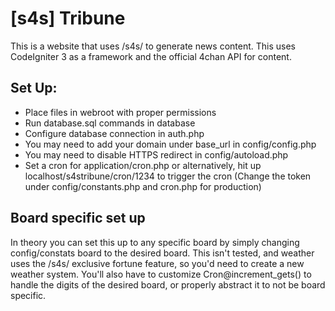 <h1>[s4s] Tribune</h1>

<p>This is a website that uses /s4s/ to generate news content. This uses CodeIgniter 3 as a framework and the official 4chan API for content.</p>

<h2>Set Up:</h2>

<ul>
    <li>Place files in webroot with proper permissions</li>
    <li>Run database.sql commands in database</li>
    <li>Configure database connection in auth.php</li>
    <li>You may need to add your domain under base_url in config/config.php</li>
    <li>You may need to disable HTTPS redirect in config/autoload.php</li>
    <li>Set a cron for application/cron.php or alternatively, hit up localhost/s4stribune/cron/1234 to trigger the cron (Change the token under config/constants.php and cron.php for production)</li>
</ul>

<h2>Board specific set up</h2>

<p>In theory you can set this up to any specific board by simply changing config/constats board to the desired board. This isn't tested, and weather uses the /s4s/ exclusive fortune feature, so you'd need to create a new weather system. You'll also have to customize Cron@increment_gets() to handle the digits of the desired board, or properly abstract it to not be board specific.</p>